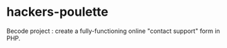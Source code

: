 # hackers-poulette
Becode project :  create a fully-functioning online "contact support" form in PHP.
